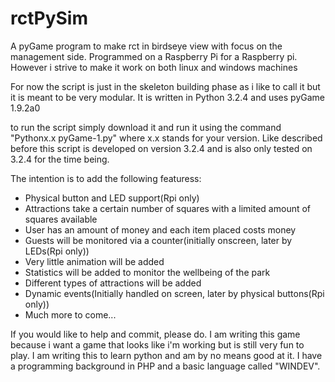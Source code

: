# rctPySim
A pyGame program to make rct in birdseye view with focus on the management side. Programmed on a Raspberry Pi for a Raspberry pi.
However i strive to make it work on both linux and windows machines

For now the script is just in the skeleton building phase as i like to call it but it is meant to be very modular.
It is written in Python 3.2.4 and uses pyGame 1.9.2a0

to run the script simply download it and run it using the command "Pythonx.x pyGame-1.py" where x.x stands for your version.
Like described before this script is developed on version 3.2.4 and is also only tested on 3.2.4 for the time being.

The intention is to add the following featuress:
- Physical button and LED support(Rpi only)
- Attractions take a certain number of squares with a limited amount of squares available
- User has an amount of money and each item placed costs money
- Guests will be monitored via a counter(initially onscreen, later by LEDs(Rpi only)) 
- Very little animation will be added
- Statistics will be added to monitor the wellbeing of the park
- Different types of attractions will be added
- Dynamic events(Initially handled on screen, later by physical buttons(Rpi only))
- Much more to come...

If you would like to help and commit, please do. I am writing this game because i want a game that looks like
i'm working but is still very fun to play. I am writing this to learn python and am by no means good at it.
I have a programming background in PHP and a basic language called "WINDEV".
